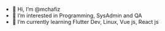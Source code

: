 - 👋 Hi, I’m @mchafiz
- 👀 I’m interested in Programming, SysAdmin and QA
- 🌱 I’m currently learning Flutter Dev, Linux, Vue js, React js


<!---
mchafiz/mchafiz is a ✨ special ✨ repository because its `README.md` (this file) appears on your GitHub profile.
You can click the Preview link to take a look at your changes.
--->
